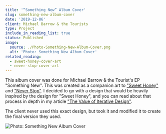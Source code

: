 ```yaml
---
title: '“Something New” Album Cover'
slug: something-new-album-cover
date: '2019-12-06'
client: Michael Barrow & the Tourists
type: Project
include_in_reading_list: true
status: Published
image:
  source: ./Photo-Something-New-Album-Cover.png
  alt: 'Photo: Something New Album Cover'
related_reading:
  - sweet-honey-cover-art
  - never-stop-cover-art
---
```


This album cover was done for Michael Barrow & the Tourist's EP "Something New". This was created as a companion art to ["Sweet Honey"](/projects/sweet-honey-cover-art 'The Sweet Honey album art') and ["Never Stop"](/projects/never-stop-cover-art). I decided to go with a design that would be heavily inspired by the design for "Sweet Honey", and you can read about that process in depth in my article ["The Value of Iterative Design"](/blog/the-value-of-iterative-design 'The blog post explaining the iterations I went through to get to my final design for Sweet Honey').

The client never used this exact design, but took it and modified it to create the final version they used.

![Photo: Something New Album Cover](./Photo-Something-New-Album-Cover.png)

